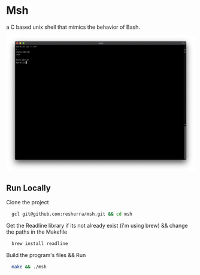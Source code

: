 
# Msh

a C based unix shell that mimics the behavior of Bash. 


![App Screenshot](https://github.com/resherra/msh/blob/master/msh.png)


## Run Locally

Clone the project

```bash
  gcl git@github.com:resherra/msh.git && cd msh
```


Get the Readline library if its not already exist (i'm using brew) && change the paths in the Makefile

```bash
  brew install readline
```

Build the program's files && Run

```bash
  make && ./msh 
```
